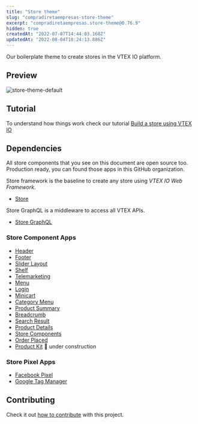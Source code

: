 ```yaml
---
title: "Store theme"
slug: "compradiretaempresas-store-theme"
excerpt: "compradiretaempresas.store-theme@0.76.9"
hidden: true
createdAt: "2022-07-07T14:44:03.168Z"
updatedAt: "2022-08-04T18:24:13.886Z"
---
```

Our boilerplate theme to create stores in the VTEX IO platform.

## Preview
![store-theme-default](https://user-images.githubusercontent.com/1354492/63937047-e8d81c80-ca37-11e9-86fc-61e88847bbfb.png)

## Tutorial
To understand how things work check our tutorial [Build a store using VTEX IO](https://vtex.io/docs/getting-started/build-stores-with-vtex-io/1)

## Dependencies
All store components that you see on this document are open source too. Production ready, you can found those apps in this GitHub organization.

Store framework is the baseline to create any store using _VTEX IO Web Framework_.
- [Store](https://github.com/vtex-apps/store/blob/master/README.md)

Store GraphQL is a middleware to access all VTEX APIs.
- [Store GraphQL](https://github.com/vtex-apps/store-graphql/blob/master/docs/README.md)

### Store Component Apps
- [Header](https://github.com/vtex-apps/store-header/blob/master/docs/README.md)
- [Footer](https://github.com/vtex-apps/store-footer/blob/master/docs/README.md)
- [Slider Layout](https://github.com/vtex-apps/slider-layout/blob/master/docs/README.md)
- [Shelf](https://github.com/vtex-apps/shelf/blob/master/docs/README.md)
- [Telemarketing](https://github.com/vtex-apps/telemarketing/blob/master/docs/README.md)
- [Menu](https://github.com/vtex-apps/menu/blob/master/docs/README.md)
- [Login](https://github.com/vtex-apps/login/blob/master/docs/README.md)
- [Minicart](https://github.com/vtex-apps/minicart/blob/master/docs/README.md)
- [Category Menu](https://github.com/vtex-apps/category-menu/blob/master/docs/README.md)
- [Product Summary](https://github.com/vtex-apps/product-summary/blob/master/docs/README.md)
- [Breadcrumb](https://github.com/vtex-apps/breadcrumb/blob/master/docs/README.md)
- [Search Result](https://github.com/vtex-apps/search-result/blob/master/docs/README.md)
- [Product Details](https://github.com/vtex-apps/product-details/blob/master/docs/README.md)
- [Store Components](https://github.com/vtex-apps/store-components/blob/master/docs/README.md)
- [Order Placed](https://github.com/vtex-apps/order-placed/blob/master/docs/README.md)
- [Product Kit](https://github.com/vtex-apps/product-kit/blob/master/docs/README.md) :construction: under construction

### Store Pixel Apps

 - [Facebook Pixel](https://github.com/vtex-apps/facebook-pixel/blob/master/docs/README.md)
 - [Google Tag Manager](https://github.com/vtex-apps/google-tag-manager/blob/master/docs/README.md)

## Contributing

Check it out [how to contribute](https://github.com/vtex-apps/awesome-io#contributing) with this project.